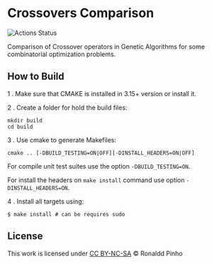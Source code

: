 # Crossovers Comparison

![Actions Status](https://github.com/pinho/crossover-research/workflows/C++%20CI/badge.svg)

Comparison of Crossover operators in Genetic Algorithms for some combinatorial
optimization problems.

## How to Build

1 . Make sure that CMAKE is installed in 3.15+ version or install it.

2 . Create a folder for hold the build files:

```shell script
mkdir build
cd build
```

3 . Use cmake to generate Makefiles:

```shell script
cmake .. [-DBUILD_TESTING=ON|OFF][-DINSTALL_HEADERS=ON|OFF]
``` 

For compile unit test suites use the option `-DBUILD_TESTING=ON`.

For install the headers on `make install` command use option `-DINSTALL_HEADERS=ON`.

4 . Install all targets using:
```shell script
$ make install # can be requires sudo
```

## License

This work is licensed under
[CC BY-NC-SA](https://creativecommons.org/licenses/by-nc-sa/4.0/)
&copy; Ronaldd Pinho
